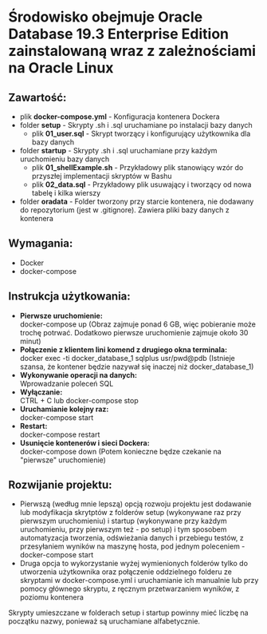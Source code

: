 # Środowisko obejmuje Oracle Database 19.3 Enterprise Edition zainstalowaną wraz z zależnościami na Oracle Linux

## Zawartość:  
* plik **docker-compose.yml** - Konfiguracja kontenera Dockera  
* folder **setup** - Skrypty .sh i .sql uruchamiane po instalacji bazy danych  
   * plik **01_user.sql** - Skrypt tworzący i konfigurujący użytkownika dla bazy danych  
* folder **startup** - Skrypty .sh i .sql uruchamiane przy każdym uruchomieniu bazy danych  
   * plik **01_shellExample.sh** - Przykładowy plik stanowiący wzór do przyszłej implementacji skryptów w Bashu
   * plik **02_data.sql** - Przykładowy plik usuwający i tworzący od nowa tabelę i kilka wierszy
* folder **oradata** - Folder tworzony przy starcie kontenera, nie dodawany do repozytorium (jest w .gitignore). Zawiera pliki bazy danych z kontenera
 
## Wymagania:  
* Docker
* docker-compose
 
## Instrukcja użytkowania:  
* **Pierwsze uruchomienie:**  
  docker-compose up (Obraz zajmuje ponad 6 GB, więc pobieranie może trochę potrwać. Dodatkowo pierwsze uruchomienie zajmuje około 30 minut)
* **Połączenie z klientem lini komend z drugiego okna terminala:**  
  docker exec -ti docker_database_1 sqlplus usr/pwd@pdb (Istnieje szansa, że kontener będzie nazywał się inaczej niż docker_database_1)
* **Wykonywanie operacji na danych:**  
  Wprowadzanie poleceń SQL
* **Wyłączanie:**  
  CTRL + C lub docker-compose stop
* **Uruchamianie kolejny raz:**  
  docker-compose start
* **Restart:**  
  docker-compose restart
* **Usunięcie kontenerów i sieci Dockera:**  
  docker-compose down (Potem konieczne będze czekanie na "pierwsze" uruchomienie)
  
## Rozwijanie projektu:  
* Pierwszą (według mnie lepszą) opcją rozwoju projektu jest dodawanie lub modyfikacja skrytptów z folderów setup (wykonywane raz przy pierwszym uruchomieniu) i startup (wykonywane przy każdym uruchomieniu, przy pierwszym też - po setup) i tym sposobem automatyzacja tworzenia, odświeżania danych i przebiegu testów, z przesyłaniem wyników na maszynę hosta, pod jednym poleceniem - docker-compose start
* Druga opcja to wykorzystanie wyżej wymienionych folderów tylko do utworzenia użytkownika oraz połączenie oddzielnego folderu ze skryptami w docker-compose.yml i uruchamianie ich manualnie lub przy pomocy głównego skryptu, z ręcznym przetwarzaniem wyników, z poziomu kontenera

Skrypty umieszczane w folderach setup i startup powinny mieć liczbę na początku nazwy, ponieważ są uruchamiane alfabetycznie.
